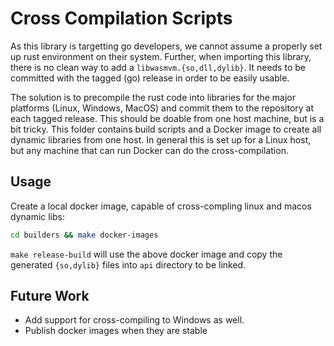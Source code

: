# Cross Compilation Scripts

As this library is targetting go developers, we cannot assume a properly set up
rust environment on their system. Further, when importing this library, there is no
clean way to add a `libwasmvm.{so,dll,dylib}`. It needs to be committed with the
tagged (go) release in order to be easily usable.

The solution is to precompile the rust code into libraries for the major platforms
(Linux, Windows, MacOS) and commit them to the repository at each tagged release.
This should be doable from one host machine, but is a bit tricky. This folder
contains build scripts and a Docker image to create all dynamic libraries from one
host. In general this is set up for a Linux host, but any machine that can run Docker
can do the cross-compilation.

## Usage

Create a local docker image, capable of cross-compling linux and macos dynamic libs:

```sh
cd builders && make docker-images
```

`make release-build` will use the above docker image and copy the generated `{so,dylib}` files into `api` directory to be linked.

## Future Work

* Add support for cross-compiling to Windows as well.
* Publish docker images when they are stable
